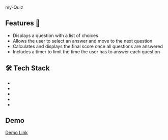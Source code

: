  my-Quiz

## Features 🌟
- Displays a question with a list of choices
- Allows the user to select an answer and move to the next question
- Calculates and displays the final score once all questions are answered
- Includes a timer to limit the time the user has to answer each question


## 🛠️ Tech Stack
- 
- 
- 
- 
- 

## Demo

[Demo Link](https://effervescent-cannoli-5ee706.netlify.app/)
